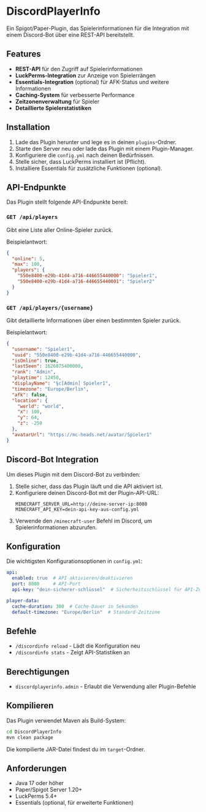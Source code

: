 # DiscordPlayerInfo

Ein Spigot/Paper-Plugin, das Spielerinformationen für die Integration mit einem Discord-Bot über eine REST-API bereitstellt.

## Features

- **REST-API** für den Zugriff auf Spielerinformationen
- **LuckPerms-Integration** zur Anzeige von Spielerrängen
- **Essentials-Integration** (optional) für AFK-Status und weitere Informationen
- **Caching-System** für verbesserte Performance
- **Zeitzonenverwaltung** für Spieler
- **Detaillierte Spielerstatistiken**

## Installation

1. Lade das Plugin herunter und lege es in deinen `plugins`-Ordner.
2. Starte den Server neu oder lade das Plugin mit einem Plugin-Manager.
3. Konfiguriere die `config.yml` nach deinen Bedürfnissen.
4. Stelle sicher, dass LuckPerms installiert ist (Pflicht).
5. Installiere Essentials für zusätzliche Funktionen (optional).

## API-Endpunkte

Das Plugin stellt folgende API-Endpunkte bereit:

### `GET /api/players`

Gibt eine Liste aller Online-Spieler zurück.

Beispielantwort:
```json
{
  "online": 5,
  "max": 100,
  "players": {
    "550e8400-e29b-41d4-a716-446655440000": "Spieler1",
    "550e8400-e29b-41d4-a716-446655440001": "Spieler2"
  }
}
```

### `GET /api/players/{username}`

Gibt detaillierte Informationen über einen bestimmten Spieler zurück.

Beispielantwort:
```json
{
  "username": "Spieler1",
  "uuid": "550e8400-e29b-41d4-a716-446655440000",
  "isOnline": true,
  "lastSeen": 1626875400000,
  "rank": "Admin",
  "playtime": 12450,
  "displayName": "§c[Admin] Spieler1",
  "timezone": "Europe/Berlin",
  "afk": false,
  "location": {
    "world": "world",
    "x": 100,
    "y": 64,
    "z": -250
  },
  "avatarUrl": "https://mc-heads.net/avatar/Spieler1"
}
```

## Discord-Bot Integration

Um dieses Plugin mit dem Discord-Bot zu verbinden:

1. Stelle sicher, dass das Plugin läuft und die API aktiviert ist.
2. Konfiguriere deinen Discord-Bot mit der Plugin-API-URL:
   ```
   MINECRAFT_SERVER_URL=http://deine-server-ip:8080
   MINECRAFT_API_KEY=dein-api-key-aus-config.yml
   ```
3. Verwende den `/minecraft-user` Befehl im Discord, um Spielerinformationen abzurufen.

## Konfiguration

Die wichtigsten Konfigurationsoptionen in `config.yml`:

```yaml
api:
  enabled: true  # API aktivieren/deaktivieren
  port: 8080     # API-Port
  api-key: "dein-sicherer-schlüssel"  # Sicherheitsschlüssel für API-Zugriff

player-data:
  cache-duration: 300  # Cache-Dauer in Sekunden
  default-timezone: "Europe/Berlin"  # Standard-Zeitzone
```

## Befehle

- `/discordinfo reload` - Lädt die Konfiguration neu
- `/discordinfo stats` - Zeigt API-Statistiken an

## Berechtigungen

- `discordplayerinfo.admin` - Erlaubt die Verwendung aller Plugin-Befehle

## Kompilieren

Das Plugin verwendet Maven als Build-System:

```bash
cd DiscordPlayerInfo
mvn clean package
```

Die kompilierte JAR-Datei findest du im `target`-Ordner.

## Anforderungen

- Java 17 oder höher
- Paper/Spigot Server 1.20+
- LuckPerms 5.4+
- Essentials (optional, für erweiterte Funktionen)
